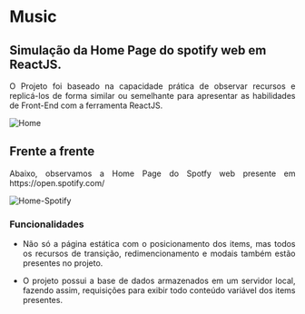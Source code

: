 # Music
## Simulação da Home Page do spotify web em ReactJS.

<p align="justify">O Projeto foi baseado na capacidade prática de observar recursos e replicá-los de forma similar ou semelhante para apresentar as habilidades de Front-End com a ferramenta ReactJS.</p>

![Home](https://user-images.githubusercontent.com/22685987/147881178-c57e1629-fcd8-4deb-ba56-af85730b51ad.png)

## Frente a frente
<p align="justify">Abaixo, observamos a Home Page do Spotfy web presente em https://open.spotify.com/</p>

![Home-Spotify](https://user-images.githubusercontent.com/22685987/147881524-0e760dbb-31be-4b94-bf7b-0e856cf6f5d4.png)

### Funcionalidades
 - <p align="justify">Não só a página estática com o posicionamento dos items, mas todos os recursos de transição, redimencionamento e modais também estão presentes no projeto.</p>
 - <p align="justify">O projeto possui a base de dados armazenados em um servidor local, fazendo assim, requisições para exibir todo conteúdo variável dos items presentes.</p>

